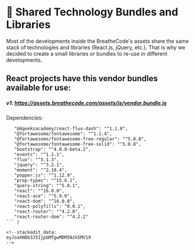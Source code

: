 # :briefcase: Shared Technology Bundles and Libraries

Most of the developments inside the BreatheCode's assets share the same stack of technologies and libraries (React.js, jQuery, etc.). That is why we decided to create a small libraries or bundles to re-use in different developments.

## React projects have this vendor bundles available for use:
##### v1:  https://assets.breathecode.com/assets/js/vendor.bundle.js
Dependencies:
 ```
    "@4geeksacademy/react-flux-dash": "^1.1.8",
    "@fortawesome/fontawesome": "^1.1.4",
    "@fortawesome/fontawesome-free-regular": "^5.0.8",
    "@fortawesome/fontawesome-free-solid": "^5.0.8",
    "bootstrap": "^4.0.0-beta.2",
    "events": "^1.1.1",
    "flux": "^3.1.3",
    "jquery": "^3.2.1",
    "moment": "^2.19.4",
    "popper.js": "^1.12.9",
    "prop-types": "^15.6.1",
    "query-string": "^5.0.1",
    "react": "^16.0.0",
    "react-ace": "^5.9.0",
    "react-dom": "^16.0.0",
    "react-polyfills": "0.0.1",
    "react-router": "^4.2.0",
    "react-router-dom": "^4.2.2"
``` |

<!--stackedit_data:
eyJoaXN0b3J5IjpbMTgwMDM5Nzk5MV19
-->